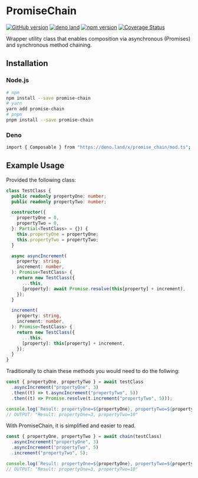 # PromiseChain

[![GitHub version](https://badgen.net/github/release/myty/promise-chain?color=green)](https://github.com/myty/promise-chain)
[![deno land](https://badgen.net/github/release/myty/promise-chain?color=green&label=deno.land)](https://deno.land/x/promise_chain)
[![npm version](https://badgen.net/npm/v/promise-chain?color=green)](https://www.npmjs.com/package/promise-chain)
[![Coverage Status](https://badgen.net/coveralls/c/github/myty/promise-chain?color=green)](https://coveralls.io/github/myty/promise-chain?branch=main)

Wrapper utility class that enables composition via asynchronous (Promises) and
synchronous method chaining.

## Installation

### Node.js

```bash
# npm
npm install --save promise-chain
# yarn
yarn add promise-chain
# pnpm
pnpm install --save promise-chain
```

### Deno

```bash
import { Composable } from "https://deno.land/x/promise_chain/mod.ts";
```

## Example Usage

Provided the following class:

```typescript
class TestClass {
  public readonly propertyOne: number;
  public readonly propertyTwo: number;

  constructor({
    propertyOne = 0,
    propertyTwo = 0,
  }: Partial<TestClass> = {}) {
    this.propertyOne = propertyOne;
    this.propertyTwo = propertyTwo;
  }

  async asyncIncrement(
    property: string,
    increment: number,
  ): Promise<TestClass> {
    return new TestClass({
      ...this,
      [property]: await Promise.resolve(this[property] + increment),
    });
  }

  increment(
    property: string,
    increment: number,
  ): Promise<TestClass> {
    return new TestClass({
      ...this,
      [property]: this[property] + increment,
    });
  }
}
```

Traditionally to chain these methods you would need to do the follwing:

```typescript
const { propertyOne, propertyTwo } = await testClass
  .asyncIncrement("propertyOne", 3)
  .then((t) => t.asyncIncrement("propertyTwo", 5))
  .then((t) => Promise.resolve(t.increment("propertyTwo", 5)));

console.log(`Result: propertyOne=${propertyOne}, propertyTwo=${propertyTwo}`);
// OUTPUT: "Result: propertyOne=3, propertyTwo=10"
```

With PromiseChain, it is simplified and easier to read.

```typescript
const { propertyOne, propertyTwo } = await chain(testClass)
  .asyncIncrement("propertyOne", 3)
  .asyncIncrement("propertyTwo", 5)
  .increment("propertyTwo", 5);

console.log(`Result: propertyOne=${propertyOne}, propertyTwo=${propertyTwo}`);
// OUTPUT: "Result: propertyOne=3, propertyTwo=10"
```
